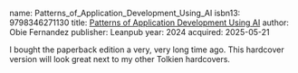 name: Patterns_of_Application_Development_Using_AI
isbn13: 9798346271130
title: [Patterns of Application Development Using AI](https://leanpub.com/patterns-of-application-development-using-ai)
author: Obie Fernandez
publisher: Leanpub
year: 2024
acquired: 2025-05-21

I bought the paperback edition a very, very long time ago.  This hardcover
version will look great next to my other Tolkien hardcovers.
